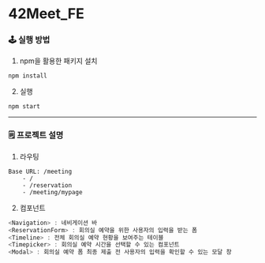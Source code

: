 # 42Meet_FE

### 🕹 실행 방법

1. npm을 활용한 패키지 설치
```shell
npm install
```
2. 실행
```shell
npm start
```

---

### 🗒 프로젝트 설명
1. 라우팅
```
Base URL: /meeting
	- /
	- /reservation
	- /meeting/mypage
```
2. 컴포넌트
```javascript
<Navigation> : 네비게이션 바
<ReservationForm> : 회의실 예약을 위한 사용자의 입력을 받는 폼
<Timeline> : 전체 회의실 예약 현황을 보여주는 테이블
<Timepicker> : 회의실 예약 시간을 선택할 수 있는 컴포넌트
<Modal> : 회의실 예약 폼 최종 제출 전 사용자의 입력을 확인할 수 있는 모달 창
```
